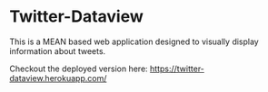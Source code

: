 # Twitter-Dataview
This is a MEAN based web application designed to visually display information about tweets.

Checkout the deployed version here:
https://twitter-dataview.herokuapp.com/